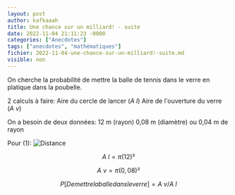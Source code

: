 ```yaml
---
layout: post
author: kafkaaah
title: Une chance sur un milliard! - suite
date: 2022-11-04 21:11:23 -0000
categories: ["Anecdotes"]
tags: ["anecdotes", "mathématiques"]
fichier: 2022-11-04-une-chance-sur-un-milliard!-suite.md
visible: non
---
```


On cherche la probabilité de mettre la balle de tennis dans le verre en platique dans la poubelle.

2 calculs à faire:
Aire du cercle de lancer ($A~l$)
Aire de l'ouverture du verre ($A~v$)

On a besoin de deux données:
12 m (rayon)
0,08 m (diamètre) ou 0,04 m de rayon

Pour (1):
![Distance](https://erabliere.github.io/web/images/distance.png)


$$A~l = \pi(12)²$$

$$A~v = \pi(0,08)²$$


$$P[De mettre la balle dans le verre] = A~v/A~l$$
